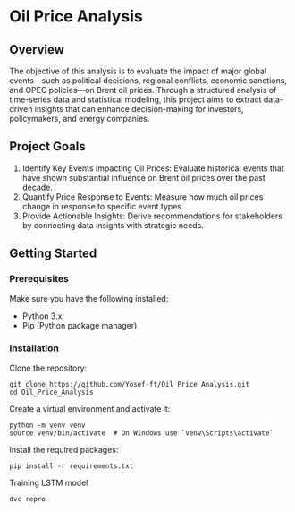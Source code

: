 # Oil Price Analysis

## Overview
The objective of this analysis is to evaluate the impact of major global events—such as political decisions, regional conflicts, economic sanctions, and OPEC policies—on Brent oil prices. Through a structured analysis of time-series data and statistical modeling, this project aims to extract data-driven insights that can enhance decision-making for investors, policymakers, and energy companies.

## Project Goals
1. Identify Key Events Impacting Oil Prices: Evaluate historical events that have shown substantial influence on Brent oil prices over the past decade.
2. Quantify Price Response to Events: Measure how much oil prices change in response to specific event types.
3. Provide Actionable Insights: Derive recommendations for stakeholders by connecting data insights with strategic needs.

## Getting Started
### Prerequisites
Make sure you have the following installed:
  * Python 3.x
  * Pip (Python package manager)

### Installation
Clone the repository:
```
git clone https://github.com/Yosef-ft/Oil_Price_Analysis.git
cd Oil_Price_Analysis
```
Create a virtual environment and activate it:
```
python -m venv venv
source venv/bin/activate  # On Windows use `venv\Scripts\activate`
```
Install the required packages:
```
pip install -r requirements.txt
```

Training LSTM model
```
dvc repro
```